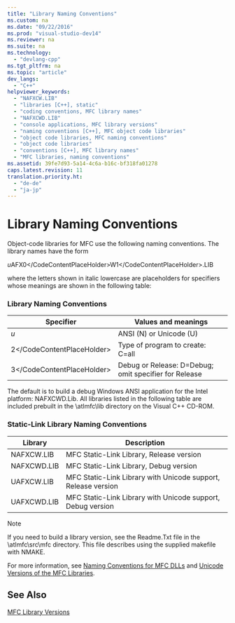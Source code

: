 ```yaml
---
title: "Library Naming Conventions"
ms.custom: na
ms.date: "09/22/2016"
ms.prod: "visual-studio-dev14"
ms.reviewer: na
ms.suite: na
ms.technology: 
  - "devlang-cpp"
ms.tgt_pltfrm: na
ms.topic: "article"
dev_langs: 
  - "C++"
helpviewer_keywords: 
  - "NAFXCW.LIB"
  - "libraries [C++], static"
  - "coding conventions, MFC library names"
  - "NAFXCWD.LIB"
  - "console applications, MFC library versions"
  - "naming conventions [C++], MFC object code libraries"
  - "object code libraries, MFC naming conventions"
  - "object code libraries"
  - "conventions [C++], MFC library names"
  - "MFC libraries, naming conventions"
ms.assetid: 39fe7d93-5a14-4c6a-b16c-bf318fa01278
caps.latest.revision: 11
translation.priority.ht: 
  - "de-de"
  - "ja-jp"
---
```

# Library Naming Conventions
Object-code libraries for MFC use the following naming conventions. The library names have the form  
  
 *u*AFX<CodeContentPlaceHolder>0\</CodeContentPlaceHolder>W<CodeContentPlaceHolder>1\</CodeContentPlaceHolder>.LIB  
  
 where the letters shown in italic lowercase are placeholders for specifiers whose meanings are shown in the following table:  
  
### Library Naming Conventions  
  
|Specifier|Values and meanings|  
|---------------|-------------------------|  
|*u*|ANSI (N) or Unicode (U)|  
|<CodeContentPlaceHolder>2\</CodeContentPlaceHolder>|Type of program to create: C=all|  
|<CodeContentPlaceHolder>3\</CodeContentPlaceHolder>|Debug or Release: D=Debug; omit specifier for Release|  
  
 The default is to build a debug Windows ANSI application for the Intel platform: NAFXCWD.Lib. All libraries listed in the following table are included prebuilt in the \atlmfc\lib directory on the Visual C++ CD-ROM.  
  
### Static-Link Library Naming Conventions  
  
|Library|Description|  
|-------------|-----------------|  
|NAFXCW.LIB|MFC Static-Link Library, Release version|  
|NAFXCWD.LIB|MFC Static-Link Library, Debug version|  
|UAFXCW.LIB|MFC Static-Link Library with Unicode support, Release version|  
|UAFXCWD.LIB|MFC Static-Link Library with Unicode support, Debug version|  
  
> [!NOTE]
>  If you need to build a library version, see the Readme.Txt file in the \atlmfc\src\mfc directory. This file describes using the supplied makefile with NMAKE.  
  
 For more information, see [Naming Conventions for MFC DLLs](../vs140/naming-conventions-for-mfc-dlls.md) and [Unicode Versions of the MFC Libraries](../vs140/unicode-in-mfc.md).  
  
## See Also  
 [MFC Library Versions](../vs140/mfc-library-versions.md)